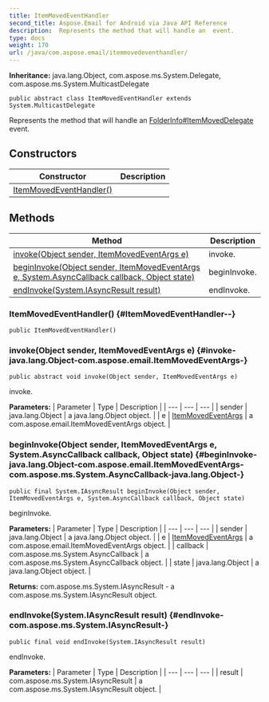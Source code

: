 ```yaml
---
title: ItemMovedEventHandler
second_title: Aspose.Email for Android via Java API Reference
description:  Represents the method that will handle an  event.
type: docs
weight: 170
url: /java/com.aspose.email/itemmovedeventhandler/
---
```

**Inheritance:**
java.lang.Object, com.aspose.ms.System.Delegate, com.aspose.ms.System.MulticastDelegate
```
public abstract class ItemMovedEventHandler extends System.MulticastDelegate
```

Represents the method that will handle an [FolderInfo\#ItemMovedDelegate](../../com.aspose.email/folderinfo\#ItemMovedDelegate) event.
## Constructors

| Constructor | Description |
| --- | --- |
| [ItemMovedEventHandler()](#ItemMovedEventHandler--) |  |
## Methods

| Method | Description |
| --- | --- |
| [invoke(Object sender, ItemMovedEventArgs e)](#invoke-java.lang.Object-com.aspose.email.ItemMovedEventArgs-) | invoke. |
| [beginInvoke(Object sender, ItemMovedEventArgs e, System.AsyncCallback callback, Object state)](#beginInvoke-java.lang.Object-com.aspose.email.ItemMovedEventArgs-com.aspose.ms.System.AsyncCallback-java.lang.Object-) | beginInvoke. |
| [endInvoke(System.IAsyncResult result)](#endInvoke-com.aspose.ms.System.IAsyncResult-) | endInvoke. |
### ItemMovedEventHandler() {#ItemMovedEventHandler--}
```
public ItemMovedEventHandler()
```


### invoke(Object sender, ItemMovedEventArgs e) {#invoke-java.lang.Object-com.aspose.email.ItemMovedEventArgs-}
```
public abstract void invoke(Object sender, ItemMovedEventArgs e)
```


invoke.

**Parameters:**
| Parameter | Type | Description |
| --- | --- | --- |
| sender | java.lang.Object | a java.lang.Object object. |
| e | [ItemMovedEventArgs](../../com.aspose.email/itemmovedeventargs) | a com.aspose.email.ItemMovedEventArgs object. |

### beginInvoke(Object sender, ItemMovedEventArgs e, System.AsyncCallback callback, Object state) {#beginInvoke-java.lang.Object-com.aspose.email.ItemMovedEventArgs-com.aspose.ms.System.AsyncCallback-java.lang.Object-}
```
public final System.IAsyncResult beginInvoke(Object sender, ItemMovedEventArgs e, System.AsyncCallback callback, Object state)
```


beginInvoke.

**Parameters:**
| Parameter | Type | Description |
| --- | --- | --- |
| sender | java.lang.Object | a java.lang.Object object. |
| e | [ItemMovedEventArgs](../../com.aspose.email/itemmovedeventargs) | a com.aspose.email.ItemMovedEventArgs object. |
| callback | com.aspose.ms.System.AsyncCallback | a com.aspose.ms.System.AsyncCallback object. |
| state | java.lang.Object | a java.lang.Object object. |

**Returns:**
com.aspose.ms.System.IAsyncResult - a com.aspose.ms.System.IAsyncResult object.
### endInvoke(System.IAsyncResult result) {#endInvoke-com.aspose.ms.System.IAsyncResult-}
```
public final void endInvoke(System.IAsyncResult result)
```


endInvoke.

**Parameters:**
| Parameter | Type | Description |
| --- | --- | --- |
| result | com.aspose.ms.System.IAsyncResult | a com.aspose.ms.System.IAsyncResult object. |

